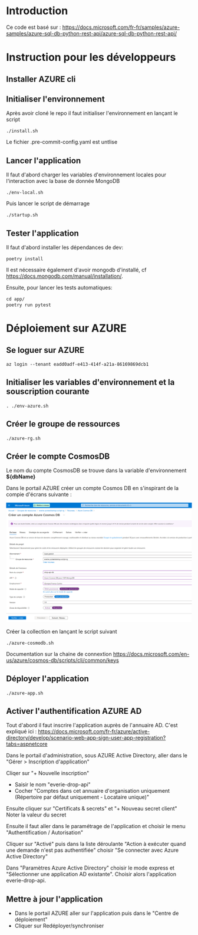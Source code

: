 
# Introduction

Ce code est basé sur : https://docs.microsoft.com/fr-fr/samples/azure-samples/azure-sql-db-python-rest-api/azure-sql-db-python-rest-api/


# Instruction pour les développeurs


## Installer AZURE cli

## Initialiser l'environnement

Après avoir cloné le repo il faut initialiser l'environnement en lançant le script

```
./install.sh
```

Le fichier .pre-commit-config.yaml est untlise


## Lancer l'application

Il faut d'abord charger les variables d'environnement locales pour l'interaction avec la base de donnée MongoDB
```
./env-local.sh
```

Puis lancer le script de démarrage
```
./startup.sh
```

## Tester l'application

Il faut d'abord installer les dépendances de dev:
```
poetry install
```
Il est nécessaire également d'avoir mongodb d'installé, cf https://docs.mongodb.com/manual/installation/.

Ensuite, pour lancer les tests automatiques:
```
cd app/
poetry run pytest
```

# Déploiement sur AZURE

## Se loguer sur AZURE
```
az login --tenant eadd0adf-e413-414f-a21a-86169869dcb1
```

## Initialiser les variables d'environnement et la souscription courante
```
. ./env-azure.sh
```

## Créer le groupe de ressources
```
./azure-rg.sh
```

## Créer le compte CosmosDB

Le nom du compte CosmosDB se trouve dans la variable d'environnement __${dbName}__

Dans le portail AZURE créer un compte Cosmos DB en s'inspirant de la compie d'écrans suivante :

![](./docs/ecran-creation-cosmodb.png)

Créer la collection en lançant le script suivant

```
./azure-cosmodb.sh
```

Documentation sur la chaine de connextion
https://docs.microsoft.com/en-us/azure/cosmos-db/scripts/cli/common/keys

## Déployer l'application

```
./azure-app.sh
```

## Activer l'authentification AZURE AD

Tout d'abord il faut inscrire l'application auprès de l'annuaire AD. C'est expliqué ici : https://docs.microsoft.com/fr-fr/azure/active-directory/develop/scenario-web-app-sign-user-app-registration?tabs=aspnetcore

Dans le portail d'administration, sous AZURE Active Directory, aller dans le "Gérer > Inscription d'application"

Cliqer sur "+ Nouvelle inscription"

- Saisir le nom "everie-drop-api"
- Cocher "Comptes dans cet annuaire d'organisation uniquement (Répertoire par défaut uniquement - Locataire unique)"

Ensuite cliquer sur "Certificats & secrets" et "+ Nouveau secret client"
Noter la valeur du secret

Ensuite il faut aller dans le paramétrage de l'application et choisir le menu "Authentification / Autorisation"

Cliquer sur "Activé"
puis dans la liste déroulante "Action à exécuter quand une demande n'est pas authentifiée" choisir "Se connecter avec Azure Active Directory"

Dans "Paramètres Azure Active Directory" choisir le mode express et "Sélectionner une application AD existante". Choisir alors l'application everie-drop-api.




## Mettre à jour l'application

- Dans le portail AZURE aller sur l'application puis dans le "Centre de déploiement"
- Cliquer sur Redéployer/synchroniser
